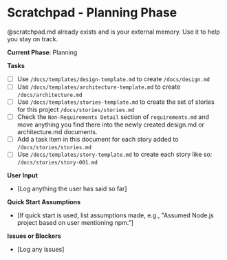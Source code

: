 # Scratchpad - Planning Phase

@scratchpad.md already exists and is your external memory. Use it to help you stay on track.

**Current Phase**: Planning

**Tasks**  
- [ ] Use `/docs/templates/design-template.md` to create `/docs/design.md`
- [ ] Use `/docs/templates/architecture-template.md` to create `/docs/architecture.md`  
- [ ] Use `/docs/templates/stories-template.md` to create the set of stories for this project `/docs/stories/stories.md`
- [ ] Check the `Non-Requirements Detail` section of `requirements.md` and move anything you find there into the newly created design.md or architecture.md documents.
- [ ] Add a task item in this document for each story added to `/docs/stories/stories.md`  
- [ ] Use `/docs/templates/story-template.md` to create each story like so: `/docs/stories/story-001.md`  

**User Input**  
- [Log anything the user has said so far]

**Quick Start Assumptions**  
- [If quick start is used, list assumptions made, e.g., "Assumed Node.js project based on user mentioning npm."]

**Issues or Blockers**  
- [Log any issues]